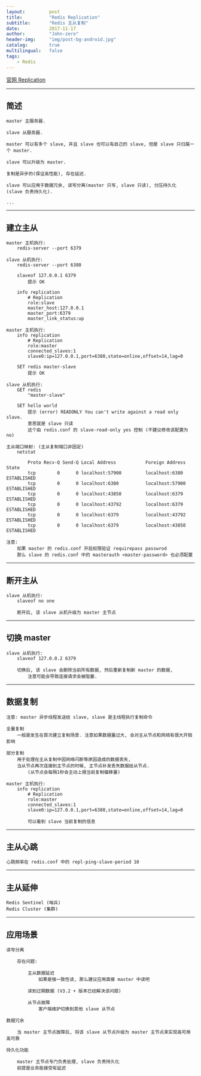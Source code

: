 ```yaml
---
layout:     	post
title:        	"Redis Replication"
subtitle:     	"Redis 主从复制"
date:         	2017-11-17
author:       	"John-zero"
header-img: 	"img/post-bg-android.jpg"
catalog:      	true
multilingual: 	false
tags:
    - Redis
---
```




<a href="https://redis.io/topics/replication" target="_blank">官网 Replication</a>

***

## 简述

	master 主服务器.
	
	slave 从服务器.
	
	master 可以有多个 slave, 并且 slave 也可以有自己的 slave, 但是 slave 只归属一个 master.
	
	slave 可以升级为 master.
	
	复制是异步的(保证高性能), 存在延迟.
	
	slave 可以应用于数据冗余, 读写分离(master 只写, slave 只读), 分压持久化 (slave 负责持久化).
	
	...
	
***
	
## 建立主从	
	
	master 主机执行:						
		redis-server --port 6379
	
	slave 从机执行:
		redis-server --port 6380
	
		slaveof 127.0.0.1 6379
			提示 OK
		
		info replication
			# Replication
			role:slave
			master_host:127.0.0.1
			master_port:6379
			master_link_status:up

	master 主机执行:
		info replication
			# Replication
			role:master
			connected_slaves:1
			slave0:ip=127.0.0.1,port=6380,state=online,offset=14,lag=0

		SET redis master-slave
			提示 OK

	slave 从机执行:
		GET redis
			"master-slave"
			
		SET hello world	
			提示 (error) READONLY You can't write against a read only slave.
			意思就是 slave 只读
			这个由 redis.conf 的 slave-read-only yes 控制 (不建议修改该配置为 no)

	主从端口映射: (主从复制端口非固定)
		netstat
		
			Proto Recv-Q Send-Q Local Address           Foreign Address         State      
			tcp        0      0 localhost:57900         localhost:6380          ESTABLISHED
			tcp        0      0 localhost:6380          localhost:57900         ESTABLISHED
			tcp        0      0 localhost:43850         localhost:6379          ESTABLISHED
			tcp        0      0 localhost:43792         localhost:6379          ESTABLISHED
			tcp        0      0 localhost:6379          localhost:43792         ESTABLISHED
			tcp        0      0 localhost:6379          localhost:43850         ESTABLISHED
			
	注意:
		如果 master 的 redis.conf 开启权限验证 requirepass passwrod
		那么 slave 的 redis.conf 中的 masterauth <master-password> 也必须配置
	
***			

## 断开主从

	slave 从机执行:
		slaveof no one
		
		断开后, 该 slave 从机升级为 master 主节点
			
***
	
## 切换 master

	slave 从机执行:
		slaveof 127.0.0.2 6379
		
		切换后, 该 slave 会删除当前所有数据, 然后重新复制新 master 的数据, 
			注意可能会导致连接请求会被阻塞.

***		
		
## 数据复制

	注意: master 异步线程发送给 slave, slave 是主线程执行复制命令

	全量复制
		一般是发生在首次建立复制场景. 注意如果数据量过大, 会对主从节点和网络有很大开销影响
		
	部分复制
		用于处理在主从复制中因网络闪断等原因造成的数据丢失, 
		当从节点再次连接到主节点的时候, 主节点补发丢失数据给从节点.
			(从节点会每隔1秒会主动上报当前复制偏移量)
		
	master 主机执行:
		info replication
			# Replication
			role:master
			connected_slaves:1
			slave0:ip=127.0.0.1,port=6380,state=online,offset=14,lag=0
			
			可以看到 slave 当前复制的信息

***

## 主从心跳
	
	心跳频率在 redis.conf 中的 repl-ping-slave-period 10	

***	


## 主从延伸

	Redis Sentinel (哨兵)
	Redis Cluster (集群)


***
	

## 应用场景

	读写分离
	
		存在问题: 
		
			主从数据延迟
				如果是强一致性读, 那么建议应用直接 master 中读吧
				
			读到过期数据 (V3.2 + 版本已经解决该问题)

			从节点故障
				客户端维护切换到其他 slave 从节点
					
	数据冗余
		
		当 master 主节点故障后, 将该 slave 从节点升级为 master 主节点来实现高可用高可靠
		
	持久化功能
		
		master 主节点专门负责处理, slave 负责持久化
		前提是业务能接受有延迟
		
		